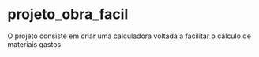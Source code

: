# projeto_obra_facil
O projeto consiste em criar uma calculadora voltada a facilitar o cálculo de materiais gastos.
